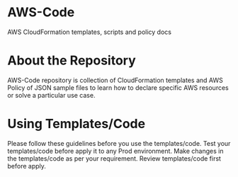 # AWS-Code
AWS CloudFormation templates, scripts and policy docs

# About the Repository
AWS-Code repository is collection of CloudFormation templates and AWS Policy of JSON sample files to learn how to declare specific AWS resources or solve a particular use case.

# Using Templates/Code
Please follow these guidelines before you use the templates/code.
  Test your templates/code before apply it to any Prod environment.
  Make changes in the templates/code as per your requirement.
  Review templates/code first before apply.
